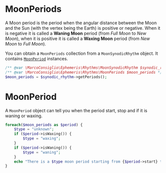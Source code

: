 # MoonPeriods
A Moon period is the period when the angular distance between the Moon and the Sun (with the vertex being the Earth) is positive or negative. When it is negative it is called a **Waning Moon** period (from *Full Moon* to *New Moon*), when it is positive it is called a **Waxing Moon** period (from *New Moon* to *Full Moon*).

You can obtain a `MoonPeriods` collection from a `MoonSynodicRhythm` object. It contains [`MoonPeriod`](#moonperiod) instances.
```php
/** @var \MarcoConsiglio\Ephemeris\Rhythms\MoonSynodicRhythm $synodic_rhythm */
/** @var \MarcoConsiglio\Ephemeris\Rhythms\MoonPeriods $moon_periods */
$moon_periods = $synodic_rhythm->getPeriods();
```
# MoonPeriod
A `MoonPeriod` object can tell you when the period start, stop and if it is waning or waxing.
```php
foreach($moon_periods as $period) {
    $type = "unknown";
    if ($period->isWaxing()) {
        $type = "waxing";
    }
    if ($period->isWaning()) {
        $type = "waning";
    }
    echo "There is a $type moon period starting from {$period->start} to {$period->end}.\n";
}
```